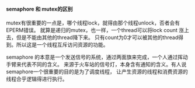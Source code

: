 
#### semaphore 和 mutex的区别
mutex有很重要的一点是，哪个线程lock，就得由那个线程unlock，否者会有EPERM错误。
就算是递归的mutex，也一样，一个thread可以将lock count 涨上去，但是不能由其他的thread降下来。
只有count为0才可以被其他的thread得到。所以这是一个线程互斥访问资源的功能。

semaphore 的本意是一个发送信号的系统，通过两面旗来完成，一个人通过挥动手臂来代表不同的含义。
来源于火车站的信号灯，本身含有通知的含义。有人说semaphore一个很重要的目的是为了调度线程，
让产生资源的线程和消费资源的线程合乎逻辑得进行执行。
